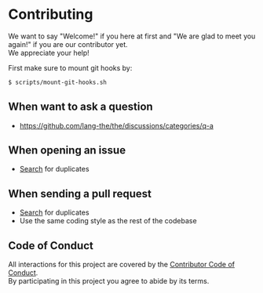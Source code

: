 # Contributing
We want to say "Welcome!" if you here at first and "We are glad to meet you
again!" if you are our contributor yet. \
We appreciate your help!

First make sure to mount git hooks by:
```sh
$ scripts/mount-git-hooks.sh
```

## When want to ask a question
- https://github.com/lang-the/the/discussions/categories/q-a

## When opening an issue
- [Search](https://github.com/lang-the/the/issues?q=is%3Aissue) for
  duplicates

## When sending a pull request
- [Search](https://github.com/lang-the/the/pulls?q=is%3Apr) for duplicates
- Use the same coding style as the rest of the codebase

## Code of Conduct
All interactions for this project are covered by the [Contributor Code of
Conduct](CODE_OF_CONDUCT.md). \
By participating in this project you agree to abide by its terms.
